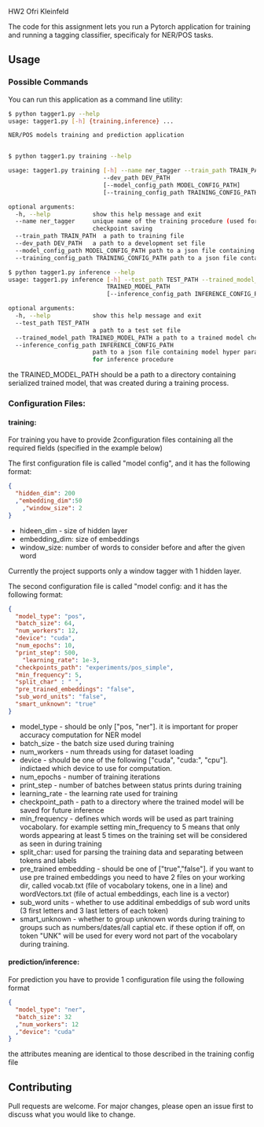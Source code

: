 HW2 Ofri Kleinfeld

The code for this assignment lets you run a Pytorch application for training and running a tagging classifier, specificaly for NER/POS tasks. 

## Usage

### Possible Commands
You can run this application as a command line utility:
```sh
$ python tagger1.py --help
usage: tagger1.py [-h] {training,inference} ...

NER/POS models training and prediction application


$ python tagger1.py training --help

usage: tagger1.py training [-h] --name ner_tagger --train_path TRAIN_PATH
                           --dev_path DEV_PATH
                           [--model_config_path MODEL_CONFIG_PATH]
                           [--training_config_path TRAINING_CONFIG_PATH]

optional arguments:
  -h, --help            show this help message and exit
  --name ner_tagger     unique name of the training procedure (used for
                        checkpoint saving
  --train_path TRAIN_PATH  a path to training file
  --dev_path DEV_PATH   a path to a development set file
  --model_config_path MODEL_CONFIG_PATH path to a json file containing model hyper parameters
  --training_config_path TRAINING_CONFIG_PATH path to a json file containing hyper parameters for training procedure

$ python tagger1.py inference --help
usage: tagger1.py inference [-h] --test_path TEST_PATH --trained_model_path
                            TRAINED_MODEL_PATH
                            [--inference_config_path INFERENCE_CONFIG_PATH]

optional arguments:
  -h, --help            show this help message and exit
  --test_path TEST_PATH
                        a path to a test set file
  --trained_model_path TRAINED_MODEL_PATH a path to a trained model checkpoint
  --inference_config_path INFERENCE_CONFIG_PATH
                        path to a json file containing model hyper parameters
                        for inference procedure
```

the TRAINED_MODEL_PATH should be a path to a directory containing serialized trained model, that was created during a training process.

### Configuration Files:
#### training:
For training you have to provide 2configuration files containing all the required fields (specified in the example below)

The first configuration file is called "model config", and it has the following format:

```json
{
  "hidden_dim": 200
  ,"embedding_dim":50
    ,"window_size": 2
}
```
- hideen_dim - size of hidden layer
- embedding_dim: size of embeddings
- window_size: number of words to consider before and after the given word

Currently the project supports only a window tagger with 1 hidden layer. 


The second configuration file is called "model config: and it has the following format:
```json
{
  "model_type": "pos",
  "batch_size": 64,
  "num_workers": 12,
  "device": "cuda",
  "num_epochs": 10,
  "print_step": 500,
    "learning_rate": 1e-3,
  "checkpoints_path": "experiments/pos_simple",
  "min_frequency": 5,
  "split_char" : " ",
  "pre_trained_embeddings": "false",
  "sub_word_units": "false",
  "smart_unknown": "true"
}
```
- model_type - should be only ["pos, "ner"]. it is important for proper accuracy computation for NER model
- batch_size - the batch size used during training
- num_workers - num threads using for dataset loading
- device - should be one of the following ["cuda", "cuda:<gpu device id>", "cpu"]. indictaed which device to use for computation.
- num_epochs - number of training iterations
- print_step - number of batches between status prints during training
- learning_rate - the learning rate used for training
- checkpoint_path - path to a directory where the trained model will be saved for future inference
- min_frequency - defines which words will be used as part training vocabolary. for example setting min_frequency to 5 means that only words appearing at least 5 times on the training set will be considered as seen in during training
- split_char: used for parsing the training data and separating between tokens and labels
- pre_trained embedding - should be one of ["true","false"]. if you want to use pre trained embeddings you need to have 2 files on your working dir, called vocab.txt (file of vocabolary tokens, one in a line) and wordVectors.txt (file of actual embeddings, each line is a vector)
- sub_word units - whether to use additinal embeddigs of sub word units (3 first letters and 3 last letters of each token)
- smart_unknown - whether to group unknown words during training to groups such as numbers/dates/all captial etc. if these option if off, on token "UNK" will be used for every word not part of the vocabolary during training.  
 
#### prediction/inference:
For prediction you have to provide 1 configuration file using the following format
```json
{
  "model_type": "ner",
  "batch_size": 32
  ,"num_workers": 12
  ,"device": "cuda"
}
```
the attributes meaning are identical to those described in the training config file

## Contributing
Pull requests are welcome. For major changes, please open an issue first to discuss what you would like to change.